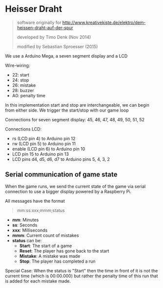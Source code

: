 # Heisser Draht

> software originally for http://www.kreativekiste.de/elektro/dem-heissen-draht-auf-der-spur
>
> developed by Timo Denk (Nov 2014)
>
> modified by Sebastian Sproesser (2015)

We use a Arduino Mega, a seven segment display and a LCD

Wire-wiring: 
- 22: start
- 24: stop
- 26: mistake
- 28: buzzer
- A0: penalty time

In this implementation start and stop are interchangeable, we can
begin from either side. We trigger the start/stop with our game loop

Connections for seven segment display:
45, 46, 47, 48, 49, 50, 51, 52

Connections LCD:
- rs (LCD pin 4) to Arduino pin 12
- rw (LCD pin 5) to Arduino pin 11
- enable (LCD pin 6) to Arduino pin 10
- LCD pin 15 to Arduino pin 13
- LCD pins d4, d5, d6, d7 to Arduino pins 5, 4, 3, 2

## Serial communication of game state

When the game runs, we send the current state of the game via serial
connection to use a bigger display powered by a Raspberry Pi.

All messages have the format

> mm:ss:xxx;mmm;status

- __mm__: Minutes
- __ss__: Seconds
- __xxx__: Milliseconds
- __mmm__: Current count of mistakes
- __status__ can be:
	- __Start__: The start of a game
	- __Reset__: The player has gone back to the start
	- __Mistake__: A mistake was made
	- __Stop__: The player has completed a run

Special Case: When the status is "Start" then the time in front of it
is not the current time (which is 00:00.000) but rather the penalty time
of this run that is added for each mistake made.
